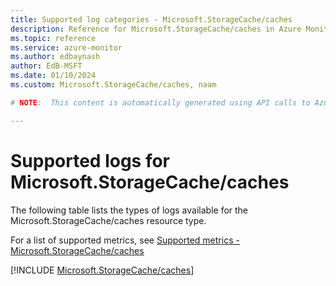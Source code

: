 ```yaml
---
title: Supported log categories - Microsoft.StorageCache/caches
description: Reference for Microsoft.StorageCache/caches in Azure Monitor Logs.
ms.topic: reference
ms.service: azure-monitor
ms.author: edbaynash
author: EdB-MSFT
ms.date: 01/10/2024
ms.custom: Microsoft.StorageCache/caches, naam

# NOTE:  This content is automatically generated using API calls to Azure. Any edits made on these files will be overwritten in the next run of the script. 

---
```





# Supported logs for Microsoft.StorageCache/caches  
The following table lists the types of logs available for the Microsoft.StorageCache/caches resource type.
  
  
  
For a list of supported metrics, see [Supported metrics - Microsoft.StorageCache/caches](../supported-metrics/microsoft-storagecache-caches-metrics.md)  
  

  
[!INCLUDE [Microsoft.StorageCache/caches](./includes/microsoft-storagecache-caches-logs-include.md)]  
  
  

